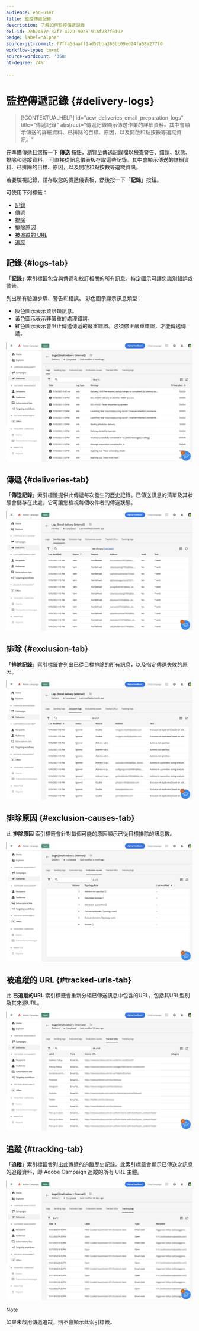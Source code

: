 ```yaml
---
audience: end-user
title: 監控傳遞記錄
description: 了解如何監控傳遞記錄
exl-id: 2eb7457e-32f7-4729-99c8-91bf287f0192
badge: label="Alpha"
source-git-commit: f7ffa5daaff1ad57bba365bc09ed24fa08a277f0
workflow-type: tm+mt
source-wordcount: '358'
ht-degree: 74%

---
```


# 監控傳遞記錄 {#delivery-logs}

>[!CONTEXTUALHELP]
>id="acw_deliveries_email_preparation_logs"
>title="傳遞記錄"
>abstract="傳遞記錄顯示傳送作業的詳細資料。其中會顯示傳送的詳細資料、已排除的目標、原因，以及開啟和點按數等追蹤資訊。"

在準備傳遞且您按一下 **傳送** 按鈕，瀏覽至傳送記錄檔以檢查警告、錯誤、狀態、排除和追蹤資料。 可直接從訊息儀表板存取這些記錄。其中會顯示傳送的詳細資料、已排除的目標、原因，以及開啟和點按數等追蹤資訊。

若要檢視記錄，請存取您的傳遞儀表板，然後按一下「**記錄**」按鈕。

可使用下列標籤：

* [記錄](#logs-tab)
* [傳遞](#deliveries-tab)
* [排除](#exclusion-tab)
* [排除原因](#exclusion-causes)
* [被追蹤的 URL](#tracked-urls)
* [追蹤](#tracking)

## 記錄 {#logs-tab}

「**記錄**」索引標籤包含與傳遞和校訂相關的所有訊息。特定圖示可讓您識別錯誤或警告。

列出所有驗證步驟、警告和錯誤。 彩色圖示顯示訊息類型：

* 灰色圖示表示資訊類訊息。
* 黃色圖示表示非嚴重的處理錯誤。
* 紅色圖示表示會阻止傳送傳遞的嚴重錯誤。必須修正嚴重錯誤，才能傳送傳遞。

![](assets/logs.png)


## 傳遞 {#deliveries-tab}

「**傳送記錄**」索引標籤提供此傳遞每次發生的歷史記錄。已傳送訊息的清單及其狀態會儲存在此處。它可讓您檢視每個收件者的傳送狀態。

![](assets/logs2.png)

## 排除 {#exclusion-tab}

「**排除記錄**」索引標籤會列出已從目標排除的所有訊息，以及指定傳送失敗的原因。

![](assets/logs3.png)

## 排除原因 {#exclusion-causes-tab}

此 **排除原因** 索引標籤會針對每個可能的原因顯示已從目標排除的訊息數。

![](assets/logs4.png)

## 被追蹤的 URL {#tracked-urls-tab}

此 **已追蹤的URL** 索引標籤會重新分組已傳送訊息中包含的URL，包括其URL型別及其來源URL。

![](assets/logs5.png)

## 追蹤 {#tracking-tab}

「**追蹤**」索引標籤會列出此傳遞的追蹤歷史記錄。此索引標籤會顯示已傳送之訊息的追蹤資料，即 Adobe Campaign 追蹤的所有 URL 主體。


![](assets/logs6.png)

>[!NOTE]
>
>如果未啟用傳遞追蹤，則不會顯示此索引標籤。